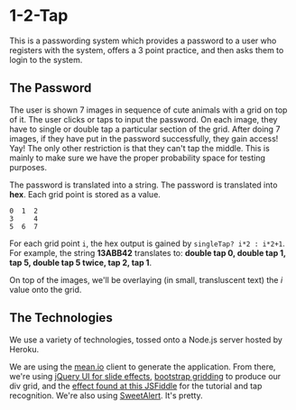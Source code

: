 # 1-2-Tap

This is a passwording system which provides a password to a user who registers with the system, 
offers a 3 point practice, and then asks them to login to the system.

## The Password ##

The user is shown 7 images in sequence of cute animals with a grid on top of it. The user clicks
or taps to input the password. On each image, they have to single or double tap a particular section
of the grid. After doing 7 images, if they have put in the password successfully, they gain access! Yay!
The only other restriction is that they can't tap the middle. This is mainly to make sure we have the proper
probability space for testing purposes.

The password is translated into a string. The password is translated into **hex**. Each grid point 
is stored as a value.

```
0  1  2
3     4
5  6  7
```

For each grid point `i`, the hex output is gained by `singleTap? i*2 : i*2+1`. For example, the 
string **13ABB42** translates to: **double tap 0, double tap 1, tap 5, double tap 5 twice, tap 2, tap 1**.

On top of the images, we'll be overlaying (in small, transluscent text) the *i* value onto the grid. 

## The Technologies ##

We use a variety of technologies, tossed onto a Node.js server hosted by Heroku. 

We are using the [mean.io](http://mean.io/#!/) client to generate the application.
From there, we're using [jQuery UI for slide effects](https://jqueryui.com/show/), [bootstrap gridding](http://getbootstrap.com/examples/grid/)
to produce our div grid, and the [effect found at this JSFiddle](http://jsfiddle.net/Fy8vD/) 
for the tutorial and tap recognition. We're also using [SweetAlert](http://tristanedwards.me/sweetalert). It's pretty.
